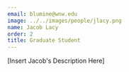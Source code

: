 ```yaml
---
email: blumine@wnw.edu
image: ../../images/people/jlacy.png
name: Jacob Lacy
order: 2
title: Graduate Student
---
```

[Insert Jacob's Description Here]